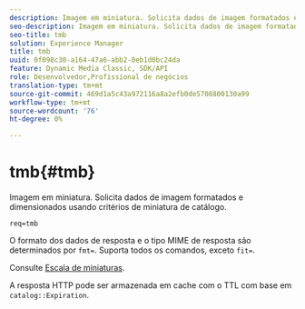 ```yaml
---
description: Imagem em miniatura. Solicita dados de imagem formatados e dimensionados usando critérios de miniatura de catálogo.
seo-description: Imagem em miniatura. Solicita dados de imagem formatados e dimensionados usando critérios de miniatura de catálogo.
seo-title: tmb
solution: Experience Manager
title: tmb
uuid: 0f098c30-a164-47a6-abb2-0eb1d0bc24da
feature: Dynamic Media Classic, SDK/API
role: Desenvolvedor,Profissional de negócios
translation-type: tm+mt
source-git-commit: 469d1a5c43a972116a8a2efb0de5708800130a99
workflow-type: tm+mt
source-wordcount: '76'
ht-degree: 0%

---
```



# tmb{#tmb}

Imagem em miniatura. Solicita dados de imagem formatados e dimensionados usando critérios de miniatura de catálogo.

`req=tmb`

O formato dos dados de resposta e o tipo MIME de resposta são determinados por `fmt=`. Suporta todos os comandos, exceto `fit=`.

Consulte [Escala de miniaturas](../../../../../../is-api/http-ref/image-serving-api-ref/c-http-protocol-reference/c-notes-on-server-behavior/r-thumbnail-scaling.md#reference-0f71817f721d4913b34816758d69b07f).

A resposta HTTP pode ser armazenada em cache com o TTL com base em `catalog::Expiration`.
